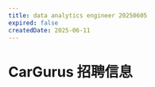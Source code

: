 ```yaml
---
title: data analytics engineer 20250605
expired: false
createdDate: 2025-06-11
---
```


# CarGurus 招聘信息

<JobPostingTable job-posting-json-path="cargurus/data/data-analytics-engineer-20260605.json" />
